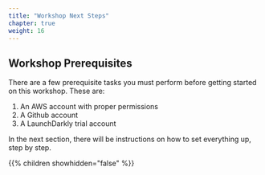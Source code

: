 ```yaml
---
title: "Workshop Next Steps"
chapter: true
weight: 16
---
```


## Workshop Prerequisites

There are a few prerequisite tasks you must perform before getting started on this workshop. These are:

[comment]: <> (Feel free to add any other prerequisite tasks that is related to your workshop)

1. An AWS account with proper permissions
1. A Github account
1. A LaunchDarkly trial account

In the next section, there will be instructions on how to set everything up, step by step.

{{% children showhidden="false" %}}